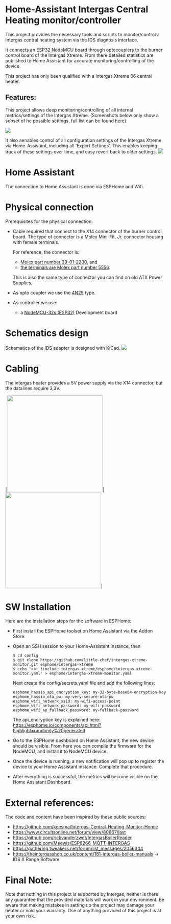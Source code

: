 # Home-Assistant Intergas Central Heating monitor/controller

This project provides the necessary tools and scripts to monitor/control a Intergas
central heating system via the IDS diagnosis interface.

It connects an ESP32 NodeMCU board through optocouplers to the burner control
board of the Intergas Xtreme. From there detailed statistics are published to
Home Assistant for accurate monitoring/controlling of the device.

This project has only been qualified with a Intergas Xtreme 36 central heater.

## Features:

This project allows deep monitoring/controlling of all internal metrics/settings of the Intergas Xtreme.
(Screenshots below only show a subset of he possible settings, full list can be found [here](./esphome/intergas-xtreme-monitor.yaml#L83))

<img src="./images/deep-monitoring.png">


It also aenables control of all configuration settings of the Intergas Xtreme via Home-Assistant,
including all 'Expert Settings'. This enables keeping track of these settings over time, and easy revert back
to older settings.
<img src="./images/parameter-control-via-home-assistant.png">

# Home Assistant
The connection to Home Assistant is done via ESPHome and Wifi.

# Physical connection

Prerequisites for the physical connection:
* Cable required that connect to the X14 connector of the burner control board.
  The type of connector is a Molex Mini-Fit, Jr. connector housing with female
  terminals.

  For reference, the connector is:
  * [Molex part number 39-01-2200](https://www.conrad.nl/p/molex-39012040-mini-fit-jr-receptacle-housing-dual-row-4-circuits-ul-94v-2-natural-2448286), and
  * [the terminals are Molex part number 5556](https://www.conrad.nl/p/molex-39000078-100-pcs-mini-fit-female-crimp-terminal-tin-sn-over-copper-cu-plated-brass-16-awg-bag-2448254).

  This is also the same type of connector you can find on old ATX Power Supplies.

* As opto coupler we use the [4N25](https://www.conrad.nl/p/lite-on-optocoupler-fototransistor-4n25-dip-6-transistor-dc-1127375) type.

* As controller we use:
  * a [NodeMCU-32s (ESP32)](https://docs.platformio.org/en/latest/boards/espressif32/nodemcu-32s.html) Development board


# Schematics design

Schematics of the IDS adapter is designed with KiCad.
<img src="./images/schematic.png">


# Cabling
The intergas heater provides a 5V power supply via the X14 connector, but the datalines require 3,3V.

|<img src="./images/pinout-X14.png" height="300">|<img src="./images/X14.png" height="300">|


# SW Installation

Here are the installation steps for the software in ESPHome:
* First install the ESPHome toolset on Home Assistant via the Addon Store.
* Open an SSH session to your Home-Assistant instance, then
  ```
  $ cd config
  $ git clone https://github.com/little-chef/intergas-xtreme-monitor.git esphome/intergas-xtreme
  $ echo '<<: !include intergas-xtreme/esphome/intergas-xtreme-monitor.yaml' > esphome/intergas-xtreme-monitor.yaml
  ```
  Next create the config/secrets.yaml file and add the following lines:
  ```
  esphome_hassio_api_encryption_key: my-32-byte-base64-encryption-key
  esphome_hassio_ota_pw: my-very-secure-ota-pw
  esphome_wifi_network_ssid: my-wifi-access-point
  esphome_wifi_network_password: my-wifi-password
  esphome_wifi_ap_fallback_password: my-fallback-password
  ```
  The api_encryption key is explained here: https://esphome.io/components/api.html?highlight=randomly%20generated

* Go to the ESPHome dashboard on Home Assistant, the new device should be visible. From
  here you can compile the firmware for the NodeMCU, and install it to NodeMCU device.
* Once the device is running, a new notification will pop up to register the device to your
  Home Assistant instance. Complete that procedure.
* After everything is successful, the metrics will become visible on the Home Assistant Dashboard.

# External references:

The code and content have been inspired by these public sources:
* https://github.com/keesma/Intergas-Central-Heating-Monitor-Homie
* https://www.circuitsonline.net/forum/view/80667/last
* https://github.com/rickvanderzwet/IntergasBoilerReader
* https://github.com/Meewis/ESP8266_MQTT_INTERGAS
* https://gathering.tweakers.net/forum/list_messages/2056344
* https://theintergasshop.co.uk/content/181-intergas-boiler-manuals -> IDS X Range Software

# Final Note:

Note that nothing in this project is supported by Intergas, neither is
there any guarantee that the provided materials will work in your environment.
Be aware that making mistakes in setting up the project may damage your heater
or void your warranty. Use of anything provided of this project is at your own
risk.
